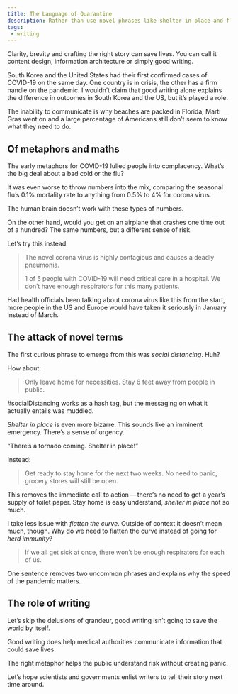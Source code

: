 ```yaml
---
title: The Language of Quarantine
description: Rather than use novel phrases like shelter in place and flatten the curve, good writing can tell a better story and save lives. 
tags: 
 - writing
---
```


Clarity, brevity and crafting the right story can save lives. You can call it content design, information architecture or simply good writing. 

South Korea and the United States had their first confirmed cases of COVID-19 on the same day. One country is in crisis, the other has a firm handle on the pandemic. I wouldn’t claim that good writing alone explains the difference in outcomes in South Korea and the US, but it’s played a role. 

The inability to communicate is why beaches are packed in Florida, Marti Gras went on and a large percentage of Americans still don’t seem to know what they need to do. 

## Of metaphors and maths 

The early metaphors for COVID-19 lulled people into complacency. What’s the big deal about a bad cold or the flu? 

It was even worse to throw numbers into the mix, comparing the seasonal flu’s 0.1% mortality rate to anything from 0.5% to 4% for corona virus. 

The human brain doesn’t work with these types of numbers. 

On the other hand, would you get on an airplane that crashes one time out of a hundred? The same numbers, but a different sense of risk. 

Let’s try this instead: 

> The novel corona virus is highly contagious and causes a deadly pneumonia. 
>
> 1 of 5 people with COVID-19 will need critical care in a hospital. We don’t have enough respirators for this many patients. 

Had health officials been talking about corona virus like this from the start, more people in the US and Europe would have taken it seriously in January instead of March. 

## The attack of novel terms 

The first curious phrase to emerge from this was *social distancing*. Huh? 

How about: 

> Only leave home for necessities. Stay 6 feet away from people in public. 

#socialDistancing works as a hash tag, but the messaging on what it actually entails was muddled.

*Shelter in place* is even more bizarre. This sounds like an imminent emergency. There’s a sense of urgency.  

“There’s a tornado coming. Shelter in place!”

Instead:

> Get ready to stay home for the next two weeks. No need to panic, grocery stores will still be open. 

This removes the immediate call to action&thinsp;—&thinsp;there’s no need to get a year’s supply of toilet paper. Stay home is easy understand, *shelter in place* not so much. 

I take less issue with *flatten the curve*. Outside of context it doesn’t mean much, though. Why do we need to flatten the curve instead of going for *herd immunity*? 

> If we all get sick at once, there won’t be enough respirators for each of us. 

One sentence removes two uncommon phrases and explains why the speed of the pandemic matters. 

## The role of writing 

Let’s skip the delusions of grandeur, good writing isn’t going to save the world by itself. 

Good writing does help medical authorities communicate information that could save lives. 

The right metaphor helps the public understand risk without creating panic. 

Let’s hope scientists and governments enlist writers to tell their story next time around.   